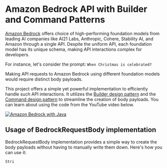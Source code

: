 # Amazon Bedrock API with Builder and Command Patterns

[Amazon Bedrock](https://aws.amazon.com/bedrock) offers choice of high-performing foundation models from leading AI companies like AI21 Labs, Anthropic, Cohere, Stability AI, and Amazon through a single API. Despite the uniform API, each foundation model has its unique schema, making API interactions complex for developers.

For instance, let's consider the prompt: `When Christmas is celebrated?`

Making API requests to Amazon Bedrock using different foundation models would require distinct body payloads.

This project offers a simple yet powerful implementation to efficiently handle such API interactions. It utilizes the [Builder design pattern](https://en.wikipedia.org/wiki/Builder_pattern) and the [Command design pattern](https://en.wikipedia.org/wiki/Command_pattern) to streamline the creation of body payloads. You can learn about using the code from the YouTube video below.

[![Amazon Bedrock with Java](images/youtube.png)](https://www.youtube.com/watch?v=Vv2J8N0-eHc)

## Usage of BedrockRequestBody implementation

BedrockRequestBody implementation provides a simple way to create the body payloads without having to manually write them down. Here's how you can use it:

```java
Stri
